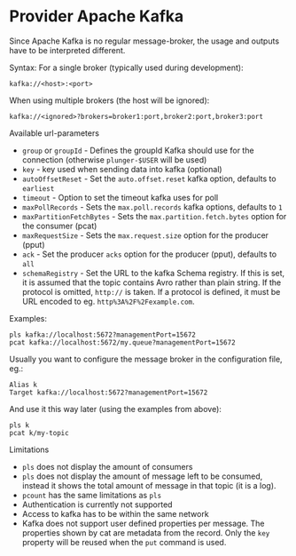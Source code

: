 # Provider Apache Kafka
Since Apache Kafka is no regular message-broker, the usage and outputs have to be interpreted different.

Syntax:
For a single broker (typically used during development):

    kafka://<host>:<port>

When using multiple brokers (the host will be ignored):

    kafka://<ignored>?brokers=broker1:port,broker2:port,broker3:port

Available url-parameters

* `group` or `groupId` - Defines the groupId Kafka should use for the connection (otherwise `plunger-$USER` will be used)
* `key` - key used when sending data into kafka (optional)
* `autoOffsetReset` - Set the `auto.offset.reset` kafka option, defaults to `earliest`
* `timeout` - Option to set the timeout kafka uses for poll
* `maxPollRecords` - Sets the `max.poll.records` kafka options, defaults to `1`
* `maxPartitionFetchBytes` - Sets the `max.partition.fetch.bytes` option for the consumer (pcat)
* `maxRequestSize` - Sets the `max.request.size` option for the producer (pput)
* `ack` - Set the producer `acks` option for the producer (pput), defaults to `all`
* `schemaRegistry` - Set the URL to the kafka Schema registry. If this is set, it is assumed that the topic contains Avro rather than plain string. If the protocol is omitted, `http://` is taken. If a protocol is defined, it must be URL encoded to eg. `http%3A%2F%2Fexample.com`.

Examples:

    pls kafka://localhost:5672?managementPort=15672
    pcat kafka://localhost:5672/my.queue?managementPort=15672

Usually you want to configure the message broker in the configuration file, eg.:

    Alias k
    Target kafka://localhost:5672?managementPort=15672

And use it this way later (using the examples from above):

    pls k
    pcat k/my-topic

Limitations
* `pls` does not display the amount of consumers
* `pls` does not display the amount of message left to be consumed, instead it shows the total amount of message in that topic (it is a log).
* `pcount` has the same limitations as `pls`
* Authentication is currently not supported
* Access to kafka has to be within the same network
* Kafka does not support user defined properties per message. The properties shown by cat are metadata from the record. Only the `key` property will be reused when the `put` command is used.

